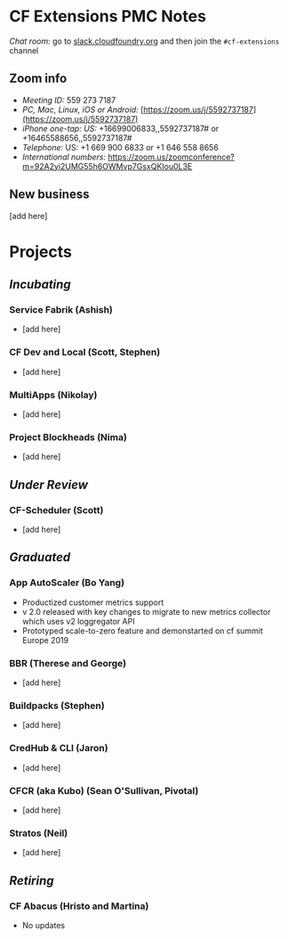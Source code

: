 # CF Extensions PMC Notes

*Chat room:* go to [slack.cloudfoundry.org](https://slack.cloudfoundry.org) and then join the `#cf-extensions` channel

## Zoom info

- *Meeting ID:* 559 273 7187
- *PC, Mac, Linux, iOS or Android:* [https://zoom.us/j/5592737187](https://zoom.us/j/5592737187)
- *iPhone one-tap: US:* +16699006833,,5592737187#  or +16465588656,,5592737187# 
- *Telephone:* US: +1 669 900 6833  or +1 646 558 8656 
- *International numbers:* https://zoom.us/zoomconference?m=92A2yi2UMG55h6OWMvp7GsxQKIou0L3E

## New business

[add here]

# Projects

## _Incubating_

### Service Fabrik (Ashish)

- [add here]

### CF Dev and Local (Scott, Stephen)

- [add here]

### MultiApps (Nikolay)

- [add here]

### Project Blockheads (Nima)

- [add here]

## _Under Review_

### CF-Scheduler (Scott)

- [add here]

## _Graduated_

### App AutoScaler (Bo Yang)

- Productized customer metrics support
- v 2.0 released with key changes to migrate to new metrics collector which uses v2 loggregator API
- Prototyped scale-to-zero feature and demonstarted on cf summit Europe 2019
 
### BBR (Therese and George)

- [add here]

### Buildpacks (Stephen)

- [add here]

### CredHub & CLI (Jaron)

- [add here]

### CFCR (aka Kubo) (Sean O'Sullivan, Pivotal)

- [add here]

### Stratos (Neil)

- [add here]

## _Retiring_

### CF Abacus (Hristo and Martina)

- No updates
